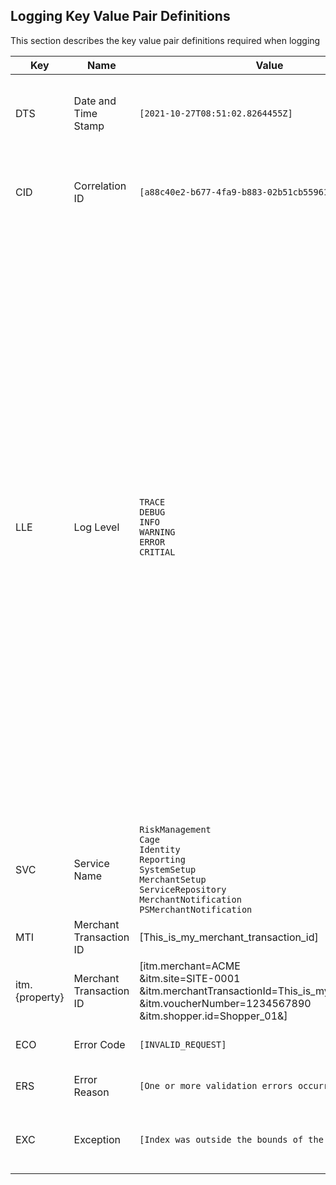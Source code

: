 ## Logging Key Value Pair Definitions

This section describes the key value pair definitions required when logging

| Key            |Name |Value                          |Description                  
|----------------|------------|-------------------------------|-----------------------------|
|DTS			 |Date and Time Stamp|`[2021-10-27T08:51:02.8264455Z]`         |This is the date and time stamp in UTC of when the event took place.  ISO 8601 format 'yyyy-MM-ddTHH:mm:ss.fffffffZ'.            |
|CID|Correlation ID |`[a88c40e2-b677-4fa9-b883-02b51cb55961]`            |This is the Correlation ID, a unique value used to capture all logs associated with a transaction or series of events            |
|LLE|Log Level|`TRACE`<br>`DEBUG`<br>`INFO`<br>`WARNING`<br>`ERROR`<br>`CRITIAL`|Trace - Contain the most detailed messages. These messages may contain sensitive app data. These messages are disabled by default and should not be enabled in production.<br><br>Debug - For debugging and development. Use with caution in production due to the high volume.<br><br>Info - Tracks the general flow of the app. May have long-term value.<br><br>Warning - For abnormal or unexpected events. Typically includes errors or conditions that don't cause the app to fail.<br><br>Error - For errors and exceptions that cannot be handled. These messages indicate a failure in the current operation or request, not an app-wide failure.<br><br>`Critial - For failures that require immediate attention. Examples: data loss scenarios, out of disk space.|STC|HTTP Status Code|`[200]`|If a Http response is returned, this specifies the HTTP Status Code
|SVC|Service Name|`RiskManagement`<br> `Cage`<br> `Identity`<br> `Reporting`<br> `SystemSetup` <br>`MerchantSetup` <br>`ServiceRepository` <br>`MerchantNotification` <br>`PSMerchantNotification`|Log entry related to which service
|MTI|Merchant Transaction ID|[This_is_my_merchant_transaction_id]|The unique Merchant Transaction  Identifier
|itm.{property}|Merchant Transaction ID|[itm.merchant=ACME<br>&itm.site=SITE-0001<br>&itm.merchantTransactionId=This_is_my_transaction_id<br>&itm.voucherNumber=1234567890<br>&itm.shopper.id=Shopper_01&]|Key Value pairs for each property in the item
|ECO|Error Code|`[INVALID_REQUEST]`|The Error Code if a handled error has occurred
|ERS|Error Reason|`[One or more validation errors occurred]`|The Error Reason if a handled error has occurred
|EXC|Exception|`[Index was outside the bounds of the array ...]`|The Exception Message and Inner Exception if an Unhandled error has occurred